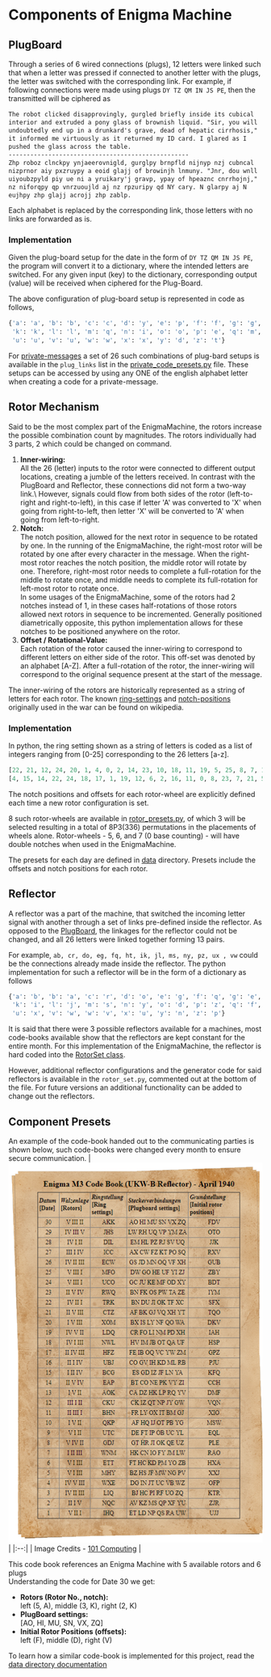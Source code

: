 # Components of Enigma Machine

## PlugBoard

Through a series of 6 wired connections (plugs), 12 letters were linked such that when a letter was pressed if connected to another letter with the plugs, the letter was switched with the corresponding link. For example, if following connections were made using plugs `DY TZ QM IN JS PE`, then the transmitted will be ciphered as
```
The robot clicked disapprovingly, gurgled briefly inside its cubical interior and extruded a pony glass of brownish liquid. "Sir, you will undoubtedly end up in a drunkard's grave, dead of hepatic cirrhosis," it informed me virtuously as it returned my ID card. I glared as I pushed the glass across the table.
--------------------------------------------------
Zhp roboz clnckpy ynjaeerovnigld, gurglpy brnpfld nijnyp nzj cubncal nizprnor aiy pxzruypy a eoid glajj of browinjh lnmuny. "Jnr, dou wnll uiyoubzpyld piy ue ni a yruikary'j gravp, ypay of hpeaznc cnrrhojnj," nz niforqpy qp vnrzuoujld aj nz rpzuripy qd NY cary. N glarpy aj N eujhpy zhp glajj acrojj zhp zablp.
```
Each alphabet is replaced by the corresponding link, those letters with no links are forwarded as is.

### Implementation

Given the plug-board setup for the date in the form of `DY TZ QM IN JS PE`, the program will convert it to a dictionary, where the intended letters are switched. For any given input (key) to the dictionary, corresponding output (value) will be received when ciphered for the Plug-Board.

The above configuration of plug-board setup is represented in code as follows,
```python
{'a': 'a', 'b': 'b', 'c': 'c', 'd': 'y', 'e': 'p', 'f': 'f', 'g': 'g', 'h': 'h', 'i': 'n', 'j': 's',
 'k': 'k', 'l': 'l', 'm': 'q', 'n': 'i', 'o': 'o', 'p': 'e', 'q': 'm', 'r': 'r', 's': 'j', 't': 'z',
 'u': 'u', 'v': 'u', 'w': 'w', 'x': 'x', 'y': 'd', 'z': 't'}
```
For [private-messages](../README.md) a set of 26 such combinations of plug-bard setups is available in the `plug_links` list in the [private_code_presets.py](../data/private_code_presets.py) file. These setups can be accessed by using any ONE of the english alphabet letter when creating a code for a private-message.

## Rotor Mechanism

Said to be the most complex part of the EnigmaMachine, the rotors increase the possible combination count by magnitudes. The rotors individually had 3 parts, 2 which could be changed on command.
1. **Inner-wiring:**\
   All the 26 (letter) inputs to the rotor were connected to different output locations, creating a jumble of the letters received. In contrast with the PlugBoard and Reflector, these connections did not form a two-way link.\ However, signals could flow from both sides of the rotor (left-to-right and right-to-left), in this case if letter 'A' was converted to 'X' when going from right-to-left, then letter 'X' will be converted to 'A' when going from left-to-right.   
2. **Notch:**\
   The notch position, allowed for the next rotor in sequence to be rotated by one. In the running of the EnigmaMachine, the right-most rotor will be rotated by one after every character in the message. When the right-most rotor reaches the notch position, the middle rotor will rotate by one. Therefore, right-most rotor needs to complete a full-rotation for the middle to rotate once, and middle needs to complete its full-rotation for left-most rotor to rotate once.\
   In some usages of the EnigmaMachine, some of the rotors had 2 notches instead of 1, in these cases half-rotations of those rotors allowed next rotors in sequence to be incremented. Generally positioned diametrically opposite, this python implementation allows for these notches to be positioned anywhere on the rotor.
3. **Offset / Rotational-Value:**\
   Each rotation of the rotor caused the inner-wiring to correspond to different letters on either side of the rotor. This off-set was denoted by an alphabet [A-Z]. After a full-rotation of the rotor, the inner-wiring will correspond to the original sequence present at the start of the message.

The inner-wiring of the rotors are historically represented as a string of letters for each rotor. The known [ring-settings](https://en.wikipedia.org/wiki/Enigma_rotor_details#Ring_setting) and [notch-positions](https://en.wikipedia.org/wiki/Enigma_rotor_details#Turnover_notch_positions) originally used in the war can be found on wikipedia.

### Implementation

In python, the ring setting shown as a string of letters is coded as a list of integers ranging from [0-25] corresponding to the 26 letters [a-z]. 

```python
[22, 21, 12, 24, 20, 1, 4, 0, 2, 14, 23, 10, 18, 11, 19, 5, 25, 8, 7, 17, 3, 6, 13, 9, 15, 16]
[4, 15, 14, 22, 24, 18, 17, 1, 19, 12, 6, 2, 16, 11, 0, 8, 23, 7, 21, 5, 20, 9, 10, 3, 25, 13]
```

The notch positions and offsets for each rotor-wheel are explicitly defined each time a new rotor configuration is set.

8 such rotor-wheels are available in [rotor_presets.py](../data/rotor_presets.py), of which 3 will be selected resulting in a total of 8P3(336) permutations in the placements of wheels alone. Rotor-wheels - 5, 6, and 7 (0 base counting) - will have double notches when used in the EnigmaMachine.

The presets for each day are defined in [data](../data) directory. Presets include the offsets and notch positions for each rotor.

## Reflector

A reflector was a part of the machine, that switched the incoming letter signal with another through a set of links pre-defined inside the reflector. As opposed to the [PlugBoard](#plugboard), the linkages for the reflector could not be changed, and all 26 letters were linked together forming 13 pairs.

For example, `ab, cr, do, eg, fq, ht, ik, jl, ms, ny, pz, ux , vw` could be the connections already made inside the reflector. The python implementation for such a reflector will be in the form of a dictionary as follows

```python
{'a': 'b', 'b': 'a', 'c': 'r', 'd': 'o', 'e': 'g', 'f': 'q', 'g': 'e', 'h': 't', 'i': 'k', 'j': 'l',
 'k': 'i', 'l': 'j', 'm': 's', 'n': 'y', 'o': 'd', 'p': 'z', 'q': 'f', 'r': 'c', 's': 'm', 't': 'h',
 'u': 'x', 'v': 'w', 'w': 'v', 'x': 'u', 'y': 'n', 'z': 'p'}
```

It is said that there were 3 possible reflectors available for a machines, most code-books available show that the reflectors are kept constant for the entire month. For this implementation of the EnigmaMachine, the reflector is hard coded into the [RotorSet class](rotor_set.py).

However, additional reflector configurations and the generator code for said reflectors is available in the `rotor_set.py`, commented out at the bottom of the file. For future versions an additional functionality can be added to change out the reflectors.

## Component Presets

An example of the code-book handed out to the communicating parties is shown below, such code-books were changed every month to ensure secure communication.
| ![Code Book Example](../assets/img/enigma-code-book.png) |
|:--:|
| Image Credits - [101 Computing](https://www.101computing.net/enigma-daily-settings-generator/) |

This code book references an Enigma Machine with 5 available rotors and 6 plugs\
Understanding the code for Date 30 we get:
+ **Rotors (Rotor No., notch):**\
left (5, A), middle (3, K), right (2, K)
+ **PlugBoard settings:**\
[AO, HI, MU, SN, VX, ZQ]
+ **Initial Rotor Positions (offsets):**\
left (F), middle (D), right (V)

To learn how a similar code-book is implemented for this project, read the [data directory documentation](../data)
